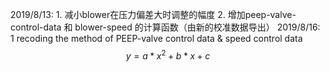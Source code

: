 2019/8/13: 1. 减小blower在压力偏差大时调整的幅度 2. 增加peep-valve-control-data 和 blower-speed 的计算函数（由新的校准数据导出） 2019/8/16: 1 recoding the method of PEEP-valve control data & speed control data $$ y=a*x^2 + b * x + c $$
